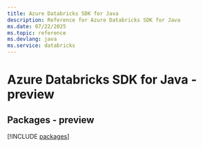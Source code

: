 ```yaml
---
title: Azure Databricks SDK for Java
description: Reference for Azure Databricks SDK for Java
ms.date: 07/22/2025
ms.topic: reference
ms.devlang: java
ms.service: databricks
---
```

# Azure Databricks SDK for Java - preview
## Packages - preview
[!INCLUDE [packages](databricks-index.md)]